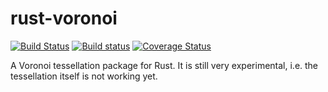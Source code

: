 rust-voronoi
============

[![Build Status](https://travis-ci.org/Moredread/rust-voronoi.svg?branch=master)](https://travis-ci.org/Moredread/rust-voronoi)
[![Build status](https://ci.appveyor.com/api/projects/status/ukoi8kyrj7qntlm8/branch/master?svg=true)](https://ci.appveyor.com/project/Moredread/rust-voronoi/branch/master)
[![Coverage Status](https://coveralls.io/repos/Moredread/rust-voronoi/badge.svg?branch=master&service=github)](https://coveralls.io/github/Moredread/rust-voronoi?branch=master)

A Voronoi tessellation package for Rust. It is still very experimental,
i.e. the tessellation itself is not working yet.
